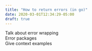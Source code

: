 ```yaml
---
title: "How to return errors (in go)"
date: 2020-03-01T12:34:29-05:00
draft: true
---
```


Talk about error wrapping  
Error packages  
Give context examples
